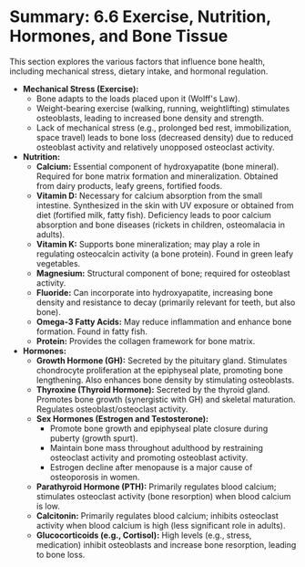 # Summary: 6.6 Exercise, Nutrition, Hormones, and Bone Tissue

This section explores the various factors that influence bone health, including mechanical stress, dietary intake, and hormonal regulation.

*   **Mechanical Stress (Exercise):**
    *   Bone adapts to the loads placed upon it (Wolff's Law).
    *   Weight-bearing exercise (walking, running, weightlifting) stimulates osteoblasts, leading to increased bone density and strength.
    *   Lack of mechanical stress (e.g., prolonged bed rest, immobilization, space travel) leads to bone loss (decreased density) due to reduced osteoblast activity and relatively unopposed osteoclast activity.
*   **Nutrition:**
    *   **Calcium:** Essential component of hydroxyapatite (bone mineral). Required for bone matrix formation and mineralization. Obtained from dairy products, leafy greens, fortified foods.
    *   **Vitamin D:** Necessary for calcium absorption from the small intestine. Synthesized in the skin with UV exposure or obtained from diet (fortified milk, fatty fish). Deficiency leads to poor calcium absorption and bone diseases (rickets in children, osteomalacia in adults).
    *   **Vitamin K:** Supports bone mineralization; may play a role in regulating osteocalcin activity (a bone protein). Found in green leafy vegetables.
    *   **Magnesium:** Structural component of bone; required for osteoblast activity.
    *   **Fluoride:** Can incorporate into hydroxyapatite, increasing bone density and resistance to decay (primarily relevant for teeth, but also bone).
    *   **Omega-3 Fatty Acids:** May reduce inflammation and enhance bone formation. Found in fatty fish.
    *   **Protein:** Provides the collagen framework for bone matrix.
*   **Hormones:**
    *   **Growth Hormone (GH):** Secreted by the pituitary gland. Stimulates chondrocyte proliferation at the epiphyseal plate, promoting bone lengthening. Also enhances bone density by stimulating osteoblasts.
    *   **Thyroxine (Thyroid Hormone):** Secreted by the thyroid gland. Promotes bone growth (synergistic with GH) and skeletal maturation. Regulates osteoblast/osteoclast activity.
    *   **Sex Hormones (Estrogen and Testosterone):**
        *   Promote bone growth and epiphyseal plate closure during puberty (growth spurt).
        *   Maintain bone mass throughout adulthood by restraining osteoclast activity and promoting osteoblast activity.
        *   Estrogen decline after menopause is a major cause of osteoporosis in women.
    *   **Parathyroid Hormone (PTH):** Primarily regulates blood calcium; stimulates osteoclast activity (bone resorption) when blood calcium is low.
    *   **Calcitonin:** Primarily regulates blood calcium; inhibits osteoclast activity when blood calcium is high (less significant role in adults).
    *   **Glucocorticoids (e.g., Cortisol):** High levels (e.g., stress, medication) inhibit osteoblasts and increase bone resorption, leading to bone loss.
